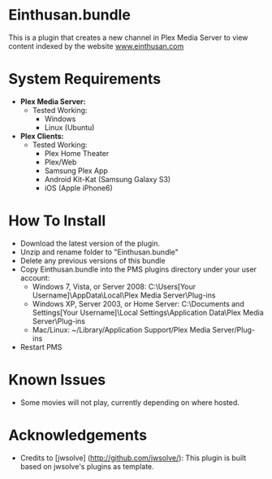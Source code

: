 Einthusan.bundle
===================

This is a plugin that creates a new channel in Plex Media Server to view content indexed by the website www.einthusan.com

System Requirements
===================

- **Plex Media Server:**
	- Tested Working:
		- Windows
		- Linux (Ubuntu)
- **Plex Clients:**
	- Tested Working:
		- Plex Home Theater
		- Plex/Web
		- Samsung Plex App
		- Android Kit-Kat (Samsung Galaxy S3)
		- iOS (Apple iPhone6)

How To Install
==============

- Download the latest version of the plugin.
- Unzip and rename folder to "Einthusan.bundle"
- Delete any previous versions of this bundle
- Copy Einthusan.bundle into the PMS plugins directory under your user account:
	- Windows 7, Vista, or Server 2008: 
	C:\Users[Your Username]\AppData\Local\Plex Media Server\Plug-ins
	- Windows XP, Server 2003, or Home Server: 
	C:\Documents and Settings[Your Username]\Local Settings\Application Data\Plex Media Server\Plug-ins
	- Mac/Linux: 
        ~/Library/Application Support/Plex Media Server/Plug-ins
- Restart PMS

Known Issues
==============

- Some movies will not play, currently depending on where hosted.

Acknowledgements
==============

- Credits to [jwsolve] (http://github.com/jwsolve/): This plugin is built based on jwsolve's plugins as template.
